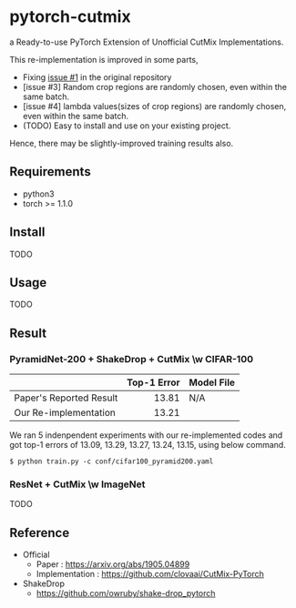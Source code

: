 # pytorch-cutmix

a Ready-to-use PyTorch Extension of Unofficial CutMix Implementations.

This re-implementation is improved in some parts,

- Fixing [issue #1](https://github.com/clovaai/CutMix-PyTorch/issues/1) in the original repository
- [issue #3] Random crop regions are randomly chosen, even within the same batch.
- [issue #4] lambda values(sizes of crop regions) are randomly chosen, even within the same batch.
- (TODO) Easy to install and use on your existing project.

Hence, there may be slightly-improved training results also.

## Requirements

- python3
- torch >= 1.1.0

## Install

TODO

## Usage

TODO

## Result

### PyramidNet-200 + ShakeDrop + **CutMix** \w CIFAR-100

|                                 | Top-1 Error | Model File |
|---------------------------------|------------:|------------|
| Paper's Reported Result         | 13.81       | N/A        |
| Our Re-implementation           | 13.21       | 

We ran 5 indenpendent experiments with our re-implemented codes and got top-1 errors of 13.09, 13.29, 13.27, 13.24, 13.15, using below command.

```
$ python train.py -c conf/cifar100_pyramid200.yaml
```

### ResNet + **CutMix** \w ImageNet

TODO

## Reference

- Official
  - Paper : https://arxiv.org/abs/1905.04899
  - Implementation : https://github.com/clovaai/CutMix-PyTorch
- ShakeDrop
  - https://github.com/owruby/shake-drop_pytorch

